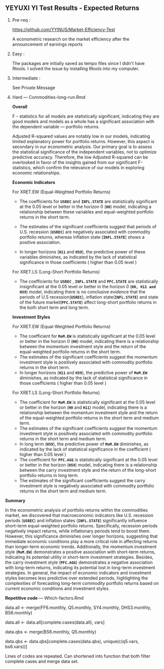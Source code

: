 ## YEYUXI YI Test Results - Expected Returns

1.  Pre-req :

    <https://github.com/YYINUS/Market-Efficiency-Test>

    A econometric research on the market efficiency after the announcement of earnings reports

2.  Easy :

    The packages are initially saved as tempo files since I didn't have Rtools. I solved the issue by installing Rtools into my computer.

3.  Intermediate :

    See Private Message

4.  Hard — Commodities-long-run.Rmd

    **Overall**

    F - statistics for all models are statistically significant, indicating they are good models and models as a whole has a significant association with the dependent variable — portfolio returns.

    Adjusted R-squared values are notably low in our models, indicating limited explanatory power for portfolio returns. However, this aspect is secondary in our econometric analysis. Our primary goal is to assess the statistical significance of the independent variables, not to optimize predictive accuracy. Therefore, the low Adjusted R-squared can be overlooked in favor of the insights gained from our significant F-statistics, which confirm the relevance of our models in exploring economic relationships.

    **Economic Indicators**

    For XRET.EW (Equal-Weighted Portfolio Returns)

    -   The coefficients for **`USREC`** and **`INFL.STATE`** are statistically significant at the 0.05 level or better in the horizon 0 (**`H0`**) model, indicating a relationship between these variables and equal-weighted portfolio returns in the short term.

    -   The estimates of the significant coefficients suggest that periods of U.S. recession (**`USREC`**) are negatively associated with commodity portfolio returns, whereas inflation state (**`INFL.STATE`**) shows a positive association.

    -   In longer horizons (**`H11`** and **`H59`**), the predictive power of these variables diminishes, as indicated by the lack of statistical significance in those coefficients ( higher than 0.05 level )

    For XRET.LS (Long-Short Portfolio Returns)

    -   The coefficients for **`USREC`** , **`INFL.STATE`** and **`PFC.STATE`** are statistically insignificant at the 0.05 level or better in the horizon 0 (**`H0, H11 and H59`**) model, indicating there is no conclusive evidence that the periods of U.S recession(**`USREC`**), inflation state(**`INFL.STATE`**) and state of the future market(**`PFC.STATE`**) affect long-short portfolio returns in the both short term and long term.

    **Investment Styles**

    For XRET.EW (Equal-Weighted Portfolio Returns)

    -   The coefficient for **`MoM.EW`** is statistically significant at the 0.05 level or better in the horizon 0 (**`H0`**) model, indicating there is a relationship between the momentum investment style and the return of the equal-weighted portfolio returns in the short term.
    -   The estimates of the significant coefficients suggest the momentum investment style is positively associated with commodity portfolio returns in the short term.
    -   In longer horizons (**`H11`** and **`H59`**), the predictive power of **`MoM.EW`** diminishes, as indicated by the lack of statistical significance in those coefficients ( higher than 0.05 level )

    For XRET.LS (Long-Short Portfolio Returns)

    -   The coefficient for **`MoM.EW`** is statistically significant at the 0.05 level or better in the horizon (**`H0`** and **`H11`**) model, indicating there is a relationship between the momentum investment style and the return of the equal-weighted portfolio returns in the short term and medium term.
    -   The estimates of the significant coefficients suggest the momentum investment style is positively associated with commodity portfolio returns in the short term and medium term.
    -   In long term (**`H59`**), the predictive power of **`MoM.EW`** diminishes, as indicated by the lack of statistical significance in the coefficient ( higher than 0.05 level )
    -   The coefficient for **`PFC.AGG`** is statistically significant at the 0.05 level or better in the horizon (**`H59`**) model, indicating there is a relationship between the carry investment style and the return of the long-short portfolio returns in long term.
    -   The estimates of the significant coefficients suggest the carry investment style is negatively associated with commodity portfolio returns in the short term and medium term.

**Summary**

In the econometric analysis of portfolio returns within the commodities market, we discovered that macroeconomic indicators like U.S. recession periods (**`USREC`**) and inflation states (**`INFL.STATE`**) significantly influence short-term equal-weighted portfolio returns. Specifically, recession periods negatively impact returns, while inflationary periods tend to boost them. However, this significance diminishes over longer horizons, suggesting that immediate economic conditions play a more critical role in affecting returns than longer-term economic trends. Additionally, the momentum investment style (**`MoM.EW`**) demonstrates a positive association with short-term returns, indicating its potential utility in short-term investment strategies. Besides, the carry investment style (**`PFC.AGG`**) demonstrates a negative association with long-term returns, indicating its potential lost in long-term investment strategies. In general, the impact of economic indicators and investment styles becomes less predictive over extended periods, highlighting the complexities of forecasting long-term commodity portfolio returns based on current economic conditions and investment styles.

**Repetitive code** — Which-factors.Rmd

data.all \<- merge(FF6.monthly, Q5.monthly, SY4.monthly, DHS3.monthly, BS6.monthly)

data.all \<- data.all[complete.cases(data.all), vars]

data.qbs \<- merge(BS6.monthly, Q5.monthly)

data.qbs \<- data.qbs[complete.cases(data.qbs), unique(c(q5.vars, bs6.vars))]

Lines of codes are repeated. Can shortened into function that both filter complete cases and merge data set.
